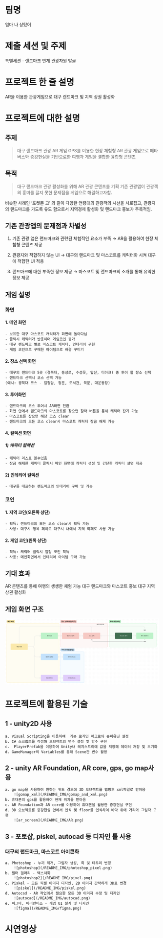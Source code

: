 팀명
====
엄마 나 상탔어

제출 세션 및 주제
=================
특별세션 - 랜드마크 연계 관광자원 발굴

프로젝트 한 줄 설명
==================
AR을 이용한 관광게임으로 대구 랜드마크 및 지역 상권 활성화

프로젝트에 대한 설명
====================
주제
----
>대구 랜드마크 관광 AR 게임
GPS를 이용한 현장 체험형 AR 관광 게임으로 메타버스와 증강현실을 기반으로한 여행과 게임을 결합한 융합형 콘텐츠

목적
----
>대구 랜드마크 관광 활성화를 위해 AR 관광 콘텐츠를 기획
기존 관광앱이 관광객의 흥미를 끌지 못한 문제점을 게임으로 해결하고자함.

비슷한 사례인 ‘포켓몬 고’ 와 같이 다양한 연령대의 관광객의 시선을 사로잡고,
관광지의 랜드마크를 가도록 유도 함으로서 지역경제 활성화 및 랜드마크 홍보가 주목적임.

기존 관광앱의 문제점과 차별성
-----------------------------
1. 기존 관광 앱은 랜드마크와 관련된 체험적인 요소가 부족
    → AR을 활용하여 현장 체험형 콘텐츠 제공
    
2. 관광지와 적합하지 않는 UI
    → 대구의 랜드마크 및 마스코트를 캐릭터화 시켜 대구에 적합한 UI 적용
    
3. 랜드마크에 대한 부족한 정보 제공
    → 마스코트 및 랜드마크의 소개를 통해 유익한 정보 제공


게임 설명
---------
### 화면
#### 1. 메인 화면
    - 보유한 대구 마스코트 캐릭터가 화면에 돌아다님
    - 클릭시 캐릭터가 반응하며 게임코인 증가
    - 대구 랜드마크 별로 마스코트 캐릭터, 인테리어 구현
    - 게임 코인으로 구매한 아이템으로 배경 꾸미기
    
#### 2. 장소 선택 화면
    - 대구의 랜드마크 5곳 (경북대, 동성로, 수성못, 앞산, 디아크) 중 투어 할 장소 선택
    - 랜드마크 선택시 코스 선택 가능
    (예시: 경북대 코스 - 일청담, 정문, 도서관, 북문, 대운동장)
    
#### 3. 투어화면
    - 랜드마크의 코스 투어시 AR화면 전환
    - 화면 안에서 랜드마크의 마스코트를 찾으면 찰칵 버튼을 통해 캐릭터 잡기 가능
    - 마스코트를 잡으면 해당 코스 clear
    - 랜드마크의 모든 코스 clear시 마스코트 캐릭터 잠금 해제 가능
    
#### 4. 컬렉션 화면
##### 1) 캐릭터 컬렉션
    - 캐릭터 리스트 볼수있음
    - 잠금 해제한 캐릭터 클릭시 메인 화면에 캐릭터 생성 및 간단한 캐릭터 설명 제공   
#### 2) 인테리어 컬렉션 
    - 대구를 대표하는 랜드마크의 인테리어 구매 및 가능
        

### 코인
#### 1. 지역 코인(오른쪽 상단)
    - 획득: 랜드마크의 모든 코스 clear시 획득 가능
    - 사용: 대구시 행복 페이로 대구시 내에서 지역 화폐로 사용 가능
#### 2. 게임 코인(왼쪽 상단)
    - 획득: 캐릭터 클릭시 일정 코인 획득
    - 사용: 메인화면에서 인테리어 아이템 구매 가능

기대 효과
---------
AR 콘텐츠를 통해 여행의 생생한 체험 가능
대구 랜드마크와 마스코트 홍보
대구 지역 상권 활성화

게임 화면 구조
--------------
![game structure](/README_IMG/game_structure.png)

프로젝트에 활용된 기술
======================
1 - unity2D 사용
---------------
    a. Visual Scripting을 이용하여  기본 로직인 매크로와 슈퍼유닛 설정
    b. C# 스크립트를 작성해 오브젝트의 변수 설정 및 함수 구현
    c.  PlayerPrefab을 이용하여 Unity내 레지스트리에 값을 저장해 데이터 저장 및 초기화
    d. GameManager의 Variables를 통해 Scene간 변수 활용

2 - unity AR Foundation, AR core, gps, go map사용
--------------------------------------------------
    a. go map을 사용하여 원하는 위도 경도에 3D 오브젝트를 맵핑후 xml파일로 받아옴
        ![gomap_xml](/README_IMG/gomap_and_xml.png)
    b. 휴대폰의 gps를 활용하여 현재 위치를 받아옴
    c. AR Foundation과 AR core를 이용하여 휴대폰을 활용한 증강현실 구현
    d. 3D 오브젝트를 증강현실 안에서 인식 및 floor를 인식하여 바닥 위에 거리와 그림자 구현
        ![ar_screen](/README_IMG/AR.png)
3 - 포토샵, piskel, autocad 등 디자인 툴 사용
---------------------------------------------
### 대구의 랜드마크, 마스코트 아이콘화
    a. Photoshop - 누끼 제거, 그림자 생성, 획 및 테두리 변경
        ![photoshop](/README_IMG/photoshop_pixel.png)
    b. 필터 갤러리 - 텍스쳐화
        ![photoshop2](/README_IMG/pixel.png) 
    c. Piskel - 모든 픽셀 이미지 디자인, 2D 이미지 간략하게 3D로 변경
        ![piskel](/README_IMG/piskel.png) 
    d. Autocad - AR 작업에서 필요한 모든 3D 이미지 수정 및 디자인
        ![autocad](/README_IMG/autocad.png) 
    e. 피그마, 미리캔버스 - 게임 UI 설계 및 디자인
        ![figma](/README_IMG/figma.png) 

시연영상
=======